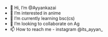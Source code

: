 - 👋 Hi, I’m @Ayyankazai
- 👀 I’m interested in anime
- 🌱 I’m currently learning bsc(cs)
- 💞️ I’m looking to collaborate on Ag
- 📫 How to reach me - instagram @its_ayyan_

<!---
Ayyankazai/Ayyankazai is a ✨ special ✨ repository because its `README.md` (this file) appears on your GitHub profile.
You can click the Preview link to take a look at your changes.
--->
